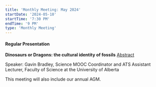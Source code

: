 ```yaml
---
title: 'Monthly Meeting: May 2024'
startDate: '2024-05-10'
startTime: '7:30 PM'
endTime: '9 PM'
type: 'Monthly Meeting'
---
```


#### Regular Presentation

**Dinosaurs or Dragons: the cultural identity of fossils** [Abstract](</presentationAbstracts/2023/Dinosaurs or Dragons Abstract.pdf>)

Speaker: Gavin Bradley, Science MOOC Coordinator and ATS Assistant Lecturer, Faculty of Science at the University of Alberta

This meeting will also include our annual AGM.
